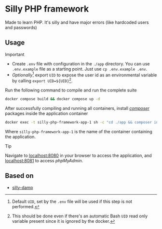# Silly PHP framework

Made to learn PHP. It's silly and have major errors (like hardcoded users and passwords)

## Usage

> [!IMPORTANT]
>
> - Create `.env` file with configuration in the `./app` directory. You can use `.env.example` file as a starting point. Just use `cp .env.example .env`.
> - *Optionally*[^1] export `UID` to expose the user id as an environmental variable by calling `export UID=${UID}`[^2].

Run the following command to compile and run the complete suite

```sh
docker compose build && docker compose up -d
```

After successfully compiling and running all containers, install [*composer*](https://getcomposer.org/) packages inside the application container

```sh
docker exec -t silly-php-framework-app-1 sh -c "cd ./app && composer install"
```

Where `silly-php-framework-app-1` is the name of the container containing the application.

> [!TIP]
>
> Navigate to [localhost:8080](localhost:8080) in your browser to access the application, and [localhost:8081](localhost:8081) to access *phpMyAdmin*.

[^1]: Default `UID`, set by the `.env` file will be used if this step is not performed.  
[^2]: This should be done even if there's an automatic Bash `UID` read only variable present since it is ignored by the docker.

## Based on

- [silly-damp](https://github.com/psugrg-web/silly-damp)
